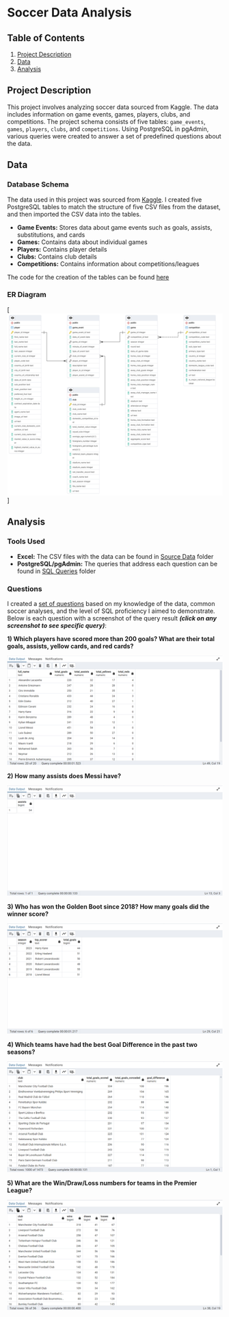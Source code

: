 # Soccer Data Analysis

## Table of Contents
1. [Project Description](#project-description)
2. [Data](#data)
3. [Analysis](#analysis)

## Project Description
This project involves analyzing soccer data sourced from Kaggle. The data includes information on game events, games, players, clubs, and competitions. The project schema consists of five tables: `game_events`, `games`, `players`, `clubs`, and `competitions`. Using PostgreSQL in pgAdmin, various queries were created to answer a set of predefined questions about the data.

## Data
### Database Schema
The data used in this project was sourced from [Kaggle](https://www.kaggle.com/datasets/davidcariboo/player-scores). I created five PostgreSQL tables to match the structure of five CSV files from the dataset, and then imported the CSV data into the tables.

- **Game Events:** Stores data about game events such as goals, assists, substitutions, and cards
- **Games:** Contains data about individual games
- **Players:** Contains player details
- **Clubs:** Contains club details
- **Competitions:** Contains information about competitions/leagues

The code for the creation of the tables can be found [here](https://github.com/taimur-butt/Soccer-Analysis-SQL-Project/blob/main/analysis/setup/Table-Creation.sql)

### ER Diagram
[![ERD](/assets/img/Soccer-Schema.png)]

## Analysis
### Tools Used
- **Excel:** The CSV files with the data can be found in [Source Data](https://github.com/taimur-butt/Soccer-Analysis-SQL-Project/tree/main/analysis/setup/source-data) folder
- **PostgreSQL/pgAdmin:** The queries that address each question can be found in [SQL Queries](https://github.com/taimur-butt/Soccer-Analysis-SQL-Project/tree/main/analysis/sql-queries) folder

### Questions
I created a [set of questions](https://github.com/taimur-butt/Soccer-Analysis-SQL-Project/blob/main/analysis/setup/Questions.txt) based on my knowledge of the data, common soccer analyses, and the level of SQL proficiency I aimed to demonstrate. Below is each question with a screenshot of the query result ***(click on any screenshot to see specific query)***:

**1) Which players have scored more than 200 goals? What are their total goals, assists, yellow cards, and red cards?**

![Answer1](assets/img/(A1)-Top-Scorers-Stats.png)

**2) How many assists does Messi have?**

![Answer2](assets/img/(A2)-Messi-Assists.png)

**3) Who has won the Golden Boot since 2018? How many goals did the winner score?**

![Answer3](assets/img/(A3)-Golden-Boot-Winners.png)

**4) Which teams have had the best Goal Difference in the past two seasons?**

![Answer4](assets/img/(A4)-Best-Goal-Difference.png)

**5) What are the Win/Draw/Loss numbers for teams in the Premier League?**

![Answer5](assets/img/(A5)-Premier-League-Team-Results.png)

